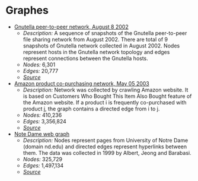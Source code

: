 # Graphes

* [Gnutella peer-to-peer network, August 8 2002](p2p-Gnutella08.txt)
    * *Description:* A sequence of snapshots of the Gnutella peer-to-peer file sharing network from August 2002. There are total of 9 snapshots of Gnutella network collected in August 2002. Nodes represent hosts in the Gnutella network topology and edges represent connections between the Gnutella hosts.
    * *Nodes:* 6,301
    * *Edges:* 20,777
    * [*Source*](https://snap.stanford.edu/data/p2p-Gnutella08.html)
* [Amazon product co-purchasing network, May 05 2003](Amazon0505.txt)
    * *Description:* Network was collected by crawling Amazon website. It is based on Customers Who Bought This Item Also Bought feature of the Amazon website. If a product i is frequently co-purchased with product j, the graph contains a directed edge from i to j.
    * *Nodes:* 410,236
    * *Edges:* 3,356,824
    * [*Source*](https://snap.stanford.edu/data/amazon0505.html)
* [Note Dame web graph](web-NotreDame.txt)
    * *Description:* Nodes represent pages from University of Notre Dame (domain nd.edu) and directed edges represent hyperlinks between them. The data was collected in 1999 by Albert, Jeong and Barabasi.
    * *Nodes:* 325,729
    * *Edges:* 1,497,134
    * [*Source*](https://snap.stanford.edu/data/web-NotreDame.html)